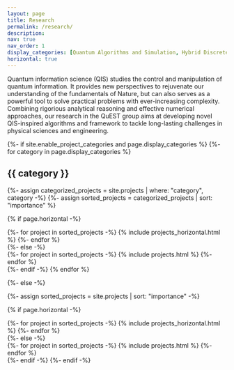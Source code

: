 ```yaml
---
layout: page
title: Research
permalink: /research/
description: 
nav: true
nav_order: 1
display_categories: [Quantum Algorithms and Simulation, Hybrid Discrete-Continuous Variable QIP, Quantum Engineering]
horizontal: true
---
```


Quantum information science (QIS) studies the control and manipulation of quantum information. It provides new perspectives to rejuvenate our understanding of the fundamentals of Nature, but can also serves as a powerful tool to solve practical problems with ever-increasing complexity. Combining rigorious analytical reasoning and effective numerical approaches, our research in the QuEST group aims at developing novel QIS-inspired algorithms and framework to tackle long-lasting challenges in physical sciences and engineering.



<!-- pages/projects.md -->
<div class="projects">
{%- if site.enable_project_categories and page.display_categories %}
  <!-- Display categorized projects -->
  {%- for category in page.display_categories %}
  <h2 class="category">{{ category }}</h2>
  {%- assign categorized_projects = site.projects | where: "category", category -%}
  {%- assign sorted_projects = categorized_projects | sort: "importance" %}

  <!-- Generate cards for each project -->
  {% if page.horizontal -%}
  <div class="container">
    <div class="row row-cols">
    {%- for project in sorted_projects -%}
      {% include projects_horizontal.html %}
    {%- endfor %}
    </div>
  </div>
  {%- else -%}
  <div class="grid">
    {%- for project in sorted_projects -%}
      {% include projects.html %}
    {%- endfor %}
  </div>
  {%- endif -%}
  {% endfor %}

{%- else -%}
<!-- Display projects without categories -->
  {%- assign sorted_projects = site.projects | sort: "importance" -%}
  <!-- Generate cards for each project -->
  {% if page.horizontal -%}
  <div class="container">
    <div class="row row-cols-2">
    {%- for project in sorted_projects -%}
      {% include projects_horizontal.html %}
    {%- endfor %}
    </div>
  </div>
  {%- else -%}
  <div class="grid">
    {%- for project in sorted_projects -%}
      {% include projects.html %}
    {%- endfor %}
  </div>
  {%- endif -%}
{%- endif -%}
</div>
